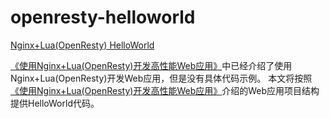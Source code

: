 # openresty-helloworld

[Nginx+Lua(OpenResty) HelloWorld](http://jinnianshilongnian.iteye.com/blog/2289728)

[《使用Nginx+Lua(OpenResty)开发高性能Web应用》](http://jinnianshilongnian.iteye.com/blog/2280928)中已经介绍了使用Nginx+Lua(OpenResty)开发Web应用，但是没有具体代码示例。 本文将按照[《使用Nginx+Lua(OpenResty)开发高性能Web应用》](http://jinnianshilongnian.iteye.com/blog/2280928)介绍的Web应用项目结构提供HelloWorld代码。



